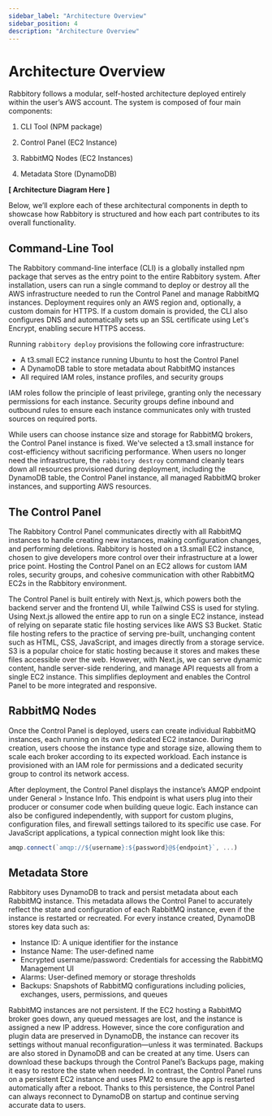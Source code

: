 ```yaml
---
sidebar_label: "Architecture Overview"
sidebar_position: 4
description: "Architecture Overview"
---
```


# Architecture Overview

Rabbitory follows a modular, self-hosted architecture deployed entirely within the user’s AWS account. The system is composed of four main components:

1. CLI Tool (NPM package)

2. Control Panel (EC2 Instance)

3. RabbitMQ Nodes (EC2 Instances)

4. Metadata Store (DynamoDB)

**[ Architecture Diagram Here ]**

Below, we’ll explore each of these architectural components in depth to showcase how Rabbitory is structured and how each part contributes to its overall functionality.

## Command-Line Tool

The Rabbitory command-line interface (CLI) is a globally installed npm package that serves as the entry point to the entire Rabbitory system. After installation, users can run a single command to deploy or destroy all the AWS infrastructure needed to run the Control Panel and manage RabbitMQ instances. Deployment requires only an AWS region and, optionally, a custom domain for HTTPS. If a custom domain is provided, the CLI also configures DNS and automatically sets up an SSL certificate using Let's Encrypt, enabling secure HTTPS access.

Running `rabbitory deploy` provisions the following core infrastructure:

- A t3.small EC2 instance running Ubuntu to host the Control Panel
- A DynamoDB table to store metadata about RabbitMQ instances
- All required IAM roles, instance profiles, and security groups

IAM roles follow the principle of least privilege, granting only the necessary permissions for each instance. Security groups define inbound and outbound rules to ensure each instance communicates only with trusted sources on required ports.

While users can choose instance size and storage for RabbitMQ brokers, the Control Panel instance is fixed. We've selected a t3.small instance for cost-efficiency without sacrificing performance. When users no longer need the infrastructure, the `rabbitory destroy` command cleanly tears down all resources provisioned during deployment, including the DynamoDB table, the Control Panel instance, all managed RabbitMQ broker instances, and supporting AWS resources.

## The Control Panel

The Rabbitory Control Panel communicates directly with all RabbitMQ instances to handle creating new instances, making configuration changes, and performing deletions. Rabbitory is hosted on a t3.small EC2 instance, chosen to give developers more control over their infrastructure at a lower price point. Hosting the Control Panel on an EC2 allows for custom IAM roles, security groups, and cohesive communication with other RabbitMQ EC2s in the Rabbitory environment.

The Control Panel is built entirely with Next.js, which powers both the backend server and the frontend UI, while Tailwind CSS is used for styling. Using Next.js allowed the entire app to run on a single EC2 instance, instead of relying on separate static file hosting services like AWS S3 Bucket. Static file hosting refers to the practice of serving pre-built, unchanging content such as HTML, CSS, JavaScript, and images directly from a storage service. S3 is a popular choice for static hosting because it stores and makes these files accessible over the web. However, with Next.js, we can serve dynamic content, handle server-side rendering, and manage API requests all from a single EC2 instance. This simplifies deployment and enables the Control Panel to be more integrated and responsive.

## RabbitMQ Nodes

Once the Control Panel is deployed, users can create individual RabbitMQ instances, each running on its own dedicated EC2 instance. During creation, users choose the instance type and storage size, allowing them to scale each broker according to its expected workload. Each instance is provisioned with an IAM role for permissions and a dedicated security group to control its network access.

After deployment, the Control Panel displays the instance’s AMQP endpoint under General > Instance Info. This endpoint is what users plug into their producer or consumer code when building queue logic. Each instance can also be configured independently, with support for custom plugins, configuration files, and firewall settings tailored to its specific use case.
For JavaScript applications, a typical connection might look like this:

```javascript
amqp.connect(`amqp://${username}:${password}@${endpoint}`, ...)
```

## Metadata Store

Rabbitory uses DynamoDB to track and persist metadata about each RabbitMQ instance. This metadata allows the Control Panel to accurately reflect the state and configuration of each RabbitMQ instance, even if the instance is restarted or recreated. For every instance created, DynamoDB stores key data such as:

- Instance ID: A unique identifier for the instance
- Instance Name: The user-defined name
- Encrypted username/password: Credentials for accessing the RabbitMQ Management UI
- Alarms: User-defined memory or storage thresholds
- Backups: Snapshots of RabbitMQ configurations including policies, exchanges, users, permissions, and queues

RabbitMQ instances are not persistent. If the EC2 hosting a RabbitMQ broker goes down, any queued messages are lost, and the instance is assigned a new IP address. However, since the core configuration and plugin data are preserved in DynamoDB, the instance can recover its settings without manual reconfiguration—unless it was terminated. Backups are also stored in DynamoDB and can be created at any time. Users can download these backups through the Control Panel’s Backups page, making it easy to restore the state when needed. In contrast, the Control Panel runs on a persistent EC2 instance and uses PM2 to ensure the app is restarted automatically after a reboot. Thanks to this persistence, the Control Panel can always reconnect to DynamoDB on startup and continue serving accurate data to users.

